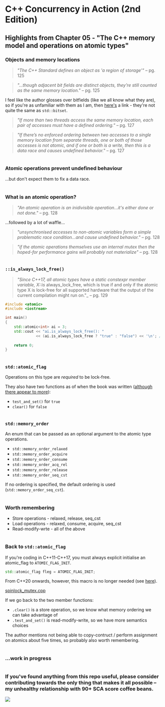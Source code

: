 # C++ Concurrency in Action (2nd Edition)

## Highlights from Chapter 05 - "The C++ memory model and operations on atomic types"

### Objects and memory locations
> _"The C++ Standard defines an object as 'a region of storage'"_ – pg. 125

> _"...though adjacent bit fields are distinct objects, they’re still counted as the same memory location."_ – pg. 125

I feel like the author glosses over bitfields (like we all know what they are), so if you're as unfamiliar with them as I am, then [here's](https://en.cppreference.com/w/cpp/language/bit_field) a link - they're not quite the same as `std::bitset`.

> _"If more than two threads access the same memory location, each pair of accesses must have a defined ordering."_ – pg. 127

> _"If there’s no enforced ordering between two accesses to a single memory location from separate threads, one or both of those accesses is not atomic, and if one or both is a write, then this is a data race and causes undefined behavior."_ – pg. 127

#
### Atomic operations prevent undefined behaviour
...but don't expect them to fix a data race.

#
### What is an atomic operation?
> _"An atomic operation is an inidivisible operation...it's either done or not done."_ – pg. 128

...followed by a lot of waffle...

> _"unsynchronised accesses to non-atomic variables form a simple problematic race condition...and cause undefined behavior."_ – pg. 128

> _"if the atomic operations themselves use an internal mutex then the hoped-for performance gains will probably not materialize"_ – pg. 128

#
### `::is_always_lock_free()`
> _"Since C++17, all atomic types have a static constexpr member variable, X::is_ always_lock_free, which is true if and only if the atomic type X is lock-free for all supported hardware that the output of the current compilation might run on."_ – pg. 129
```cpp
#include <atomic>
#include <iostream>

int main()
{
    std::atomic<int> ai = 3;
    std::cout << "ai.is_always_lock_free(): "
              << (ai.is_always_lock_free ? "true" : "false") << '\n'; // true
    
    return 0;
}
```

#
### `std::atomic_flag`
Operations on this type are _required_ to be lock-free.

They also have two functions as of when the book was written ([although there appear to more](https://en.cppreference.com/w/cpp/atomic/atomic_flag)):
* `test_and_set()` for `true`
* `clear()` for `false`

#
### `std::memory_order`
An enum that can be passed as an optional argument to the atomic type operations.
* `std::memory_order_relaxed`
* `std::memory_order_acquire`
* `std::memory_order_consume`
* `std::memory_order_acq_rel`
* `std::memory_order_release`
* `std::memory_order_seq_cst`

If no ordering is specified, the default ordering is used (`std::memory_order_seq_cst`).

#
### Worth remembering
* Store operations - relaxed, release, seq_cst
* Load operations - relaxed, consume, acquire, seq_cst
* Read-modify-wrte - all of the above

#
### Back to `std::atomic_flag`
If you're coding in C++11-C++17, you must always explicit initialise an atomic_flag to `ATOMIC_FLAG_INIT`.
```cpp
std::atomic_flag fleg = ATOMIC_FLAG_INIT;
```
From C++20 onwards, however, this macro is no longer needed (see [here](https://en.cppreference.com/w/cpp/atomic/ATOMIC_FLAG_INIT)).

[spinlock_mutex.cpp](spinlock_mutex.cpp)

If we go back to the two member functions:
* `.clear()` is a store operation, so we know what memory ordering we can take advantage of
* `.test_and_set()` is read-modify-write, so we have more semantics choices

The author mentions not being able to copy-contruct / perform assignment on atomics about five times, so probably also worth remembering.

#
### ...work in progress
#
### If you've found anything from this repo useful, please consider contributing towards the only thing that makes it all possible – my unhealthy relationship with 90+ SCA score coffee beans.

<a href="https://www.buymeacoffee.com/ITHelpDec"><img src="https://img.buymeacoffee.com/button-api/?text=Buy me a coffee&emoji=&slug=ITHelpDec&button_colour=FFDD00&font_colour=000000&font_family=Cookie&outline_colour=000000&coffee_colour=ffffff" /></a>
